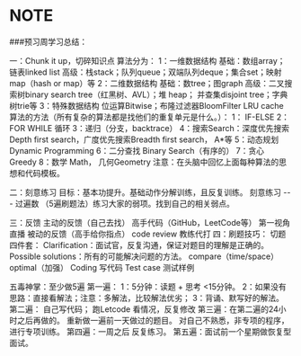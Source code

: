 # NOTE
###预习周学习总结：

一：Chunk it up，切碎知识点
算法分为：
    1：一维数据结构
        基础：数组array；链表linked list
        高级：栈stack；队列queue；双端队列deque；集合set；映射map（hash or map）等
    2：二维数据结构
        基础：数tree；图graph
        高级：二叉搜索树binary search tree（红黑树、AVL）；堆 heap； 并查集disjoint tree；字典树trie等
    3：特殊数据结构
        位运算Bitwise；布隆过滤器BloomFilter
        LRU cache
算法的方法（所有复杂的算法都是找他们的重复单元是什么。）：
    1： IF-ELSE
    2：FOR WHILE 循环
    3：递归（分支，backtrace）
    4：搜索Search：深度优先搜索Depth first search，广度优先搜索Breadth first search， A*等
    5：动态规划Dynamic Programming
    6：二分查找 Binary Search（有序的）
    7：贪心 Greedy
    8：数学 Math， 几何Geometry
    注意：在头脑中回忆上面每种算法的思想和代码模板。
    
    
二：刻意练习
    目标：基本功提升。基础动作分解训练，且反复训练。
    刻意练习   --- 过遍数  （5遍刷题法）练习大家的弱项。找到自己的相关弱点。
    
三：反馈
    主动的反馈（自己去找）
        高手代码（GitHub，LeetCode等）
        第一视角直播
    被动的反馈（高手给你指点）
        code review
        教练代打
四：刷题技巧：
切题四件套：
    Clarification：面试官，反复沟通，保证对题目的理解是正确的。
    Possible solutions：所有的可能解决问题的方法。
        compare（time/space）
        optimal（加强）
    Coding 写代码
    Test case 测试样例
	
五毒神掌：至少做5遍
第一遍：
    1：5分钟：读题 + 思考 <15分钟。
    2：如果没有思路：直接看解法；注意：多解法，比较解法优劣；
    3：背诵、默写好的解法。
第二遍：
    自己写代码；
    跑Letcode 看情况，反复修改
第三遍：在第二遍的24小时之后再做的。
    重新做一遍前一天做过的题目。
    对自己不熟悉，非专项的程序，进行专项训练。
第四遍：一周之后
    反复练习。
第五遍：面试前一个星期做恢复型面试。
    
    



  


